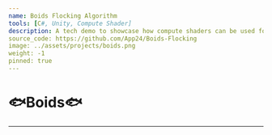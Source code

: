 ```yaml
---
name: Boids Flocking Algorithm
tools: [C#, Unity, Compute Shader]
description: A tech demo to showcase how compute shaders can be used for simulations
source_code: https://github.com/App24/Boids-Flocking
image: ../assets/projects/boids.png
weight: -1
pinned: true
---
```


# 🐟Boids🐟

---

